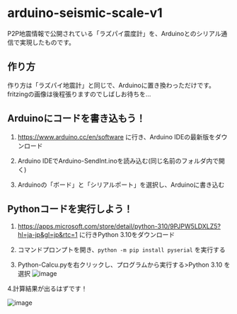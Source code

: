 # arduino-seismic-scale-v1
P2P地震情報で公開されている「ラズパイ震度計」を、Arduinoとのシリアル通信で実現したものです。

## 作り方
作り方は「ラズパイ地震計」と同じで、Arduinoに置き換わっただけです。
fritzingの画像は後程張りますのでしばしお待ちを...

## Arduinoにコードを書き込もう！
1. https://www.arduino.cc/en/software 
   に行き、Arduino IDEの最新版をダウンロード

2. Arduino IDEでArduino-SendInt.inoを読み込む(同じ名前のフォルダ内で開く)

3. Arduinoの「ボード」と「シリアルポート」を選択し、Arduinoに書き込む

## Pythonコードを実行しよう！
1. https://apps.microsoft.com/store/detail/python-310/9PJPW5LDXLZ5?hl=ja-jp&gl=jp&rtc=1
   に行きPython 3.10をダウンロード

2. コマンドプロンプトを開き、`python -m pip install pyserial` を実行する

3. Python-Calcu.pyを右クリックし、プログラムから実行する>Python 3.10 を選択
![image](https://user-images.githubusercontent.com/128114749/225811494-beef7860-9448-4250-b1e7-103018d74e75.png)

4.計算結果が出るはずです！

![image](https://user-images.githubusercontent.com/128114749/225812862-ec31e629-ee03-4b53-beee-9a8432de31e1.png)

